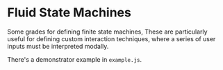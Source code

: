# Fluid State Machines

Some grades for defining finite state machines,
These are particularly useful for defining custom interaction techniques, where a series of user inputs must be interpreted modally.

There's a demonstrator example in `example.js`.
